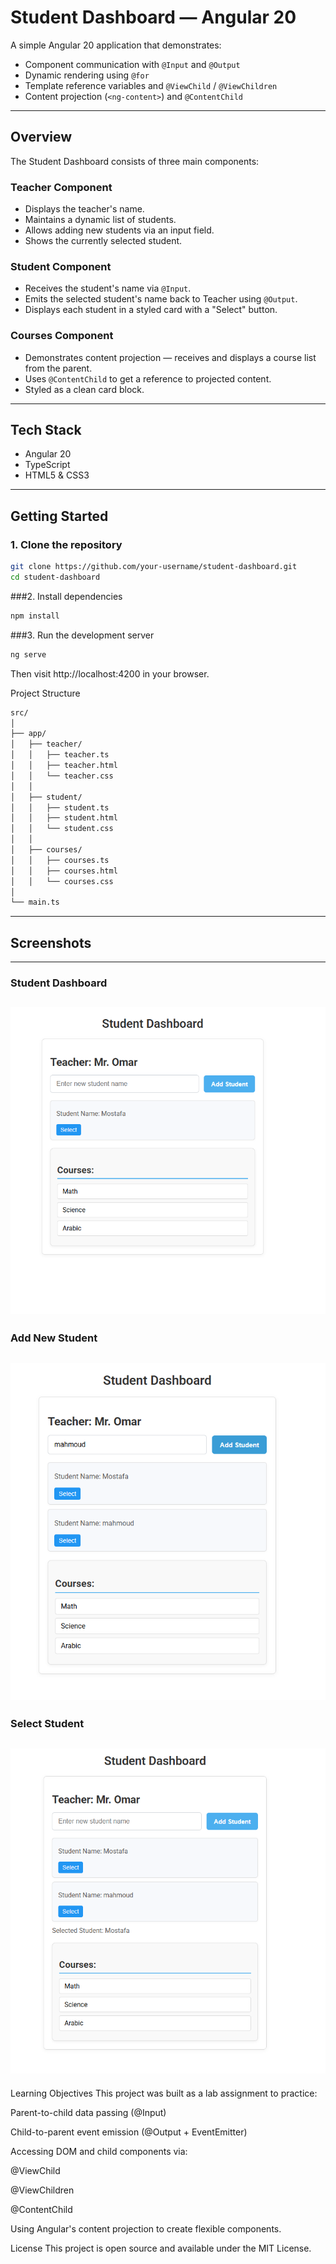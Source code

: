 # Student Dashboard — Angular 20

A simple Angular 20 application that demonstrates:
- Component communication with `@Input` and `@Output`
- Dynamic rendering using `@for`
- Template reference variables and `@ViewChild` / `@ViewChildren`
- Content projection (`<ng-content>`) and `@ContentChild`

---

## Overview

The Student Dashboard consists of three main components:

### Teacher Component
- Displays the teacher's name.
- Maintains a dynamic list of students.
- Allows adding new students via an input field.
- Shows the currently selected student.

### Student Component
- Receives the student's name via `@Input`.
- Emits the selected student's name back to Teacher using `@Output`.
- Displays each student in a styled card with a "Select" button.

### Courses Component
- Demonstrates content projection — receives and displays a course list from the parent.
- Uses `@ContentChild` to get a reference to projected content.
- Styled as a clean card block.

---

## Tech Stack
- Angular 20
- TypeScript
- HTML5 & CSS3

---

## Getting Started

### 1. Clone the repository
```bash
git clone https://github.com/your-username/student-dashboard.git
cd student-dashboard
```
###2. Install dependencies
```bash
npm install
```

###3. Run the development server
```bash
ng serve
```

Then visit http://localhost:4200 in your browser.

Project Structure
```bash
src/
│
├── app/
│   ├── teacher/
│   │   ├── teacher.ts
│   │   ├── teacher.html
│   │   └── teacher.css
│   │
│   ├── student/
│   │   ├── student.ts
│   │   ├── student.html
│   │   └── student.css
│   │
│   ├── courses/
│   │   ├── courses.ts
│   │   ├── courses.html
│   │   └── courses.css
│
└── main.ts
```
---
## Screenshots
---
### Student Dashboard
![Teacher View](/src/assets/Student%20Dashboard.png)
---
### Add New Student
![add New Student](/src//assets/add-new-student.png)
---
### Select Student
![Select Student](/src/assets/select-student.png)
---

Learning Objectives
This project was built as a lab assignment to practice:

Parent-to-child data passing (@Input)

Child-to-parent event emission (@Output + EventEmitter)

Accessing DOM and child components via:

@ViewChild

@ViewChildren

@ContentChild

Using Angular's content projection to create flexible components.

License
This project is open source and available under the MIT License.
